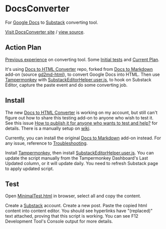 DocsConverter
=============

For [Google Docs](https://docs.google.com) to [Substack](https://substack.com) converting tool.

[Visit DocsConverter site](https://christorng.github.io/DocsConverter/) / [view source](https://github.com/ChrisTorng/DocsConverter).

Action Plan
-----------

[Previous experience](https://github.com/ChrisTorng/DocsConverter/discussions/2) on converting tool. Some [Initial tests](https://github.com/ChrisTorng/DocsConverter/discussions/3) and [Current Plan](https://github.com/ChrisTorng/DocsConverter/discussions/4).

It's using [Docs to HTML Converter](https://github.com/ChrisTorng/gd2md-html) repo, forked from [Docs to Markdown](https://workspace.google.com/marketplace/app/docs_to_markdown/700168918607) add-on (source [gd2md-html](https://github.com/evbacher/gd2md-html)), to convert Google Docs into HTML. Then use [Tampermonkey](https://www.tampermonkey.net/) with [SubstackEditorHelper.user.js](SubstackEditorHelper.user.js), to hook on Substack Editor, capture the paste event and do some converting job.

Install
-------
The new [Docs to HTML Converter](https://github.com/ChrisTorng/gd2md-html) is working on my account, but still can't figure out how to share this testing add-on to anyone who wish to test it. See this issue [How to publish it for anyone who wants to test and help?](https://github.com/ChrisTorng/gd2md-html/discussions/6) for details. There is a manually setup on [wiki](https://github.com/ChrisTorng/gd2md-html/wiki).

Currently, you can install the original [Docs to Markdown](https://workspace.google.com/marketplace/app/docs_to_markdown/700168918607) add-on instead. For any issue, reference to [Troubleshooting](https://github.com/evbacher/gd2md-html/wiki#troubleshooting).

Install [Tampermonkey](https://www.tampermonkey.net/), then install [SubstackEditorHelper.user.js](https://christorng.github.io/DocsConverter/SubstackEditorHelper.user.js). You can update the script manually from the Tampermonkey Dashboard's Last Updated column, or it will update daily. You need to refresh Substack page to apply updated script.

Test
----
Open [MinimalTest.html](MinimalTest.html) in browser, select all and copy the content.

Create a [Substack](https://substack.com) account. Create a new post. Paste the copied html content into content editor. You should see hyperlinks have "(replaced)" text attached, proving that this script is working. You can see F12 Development Tool's Console output for more details.